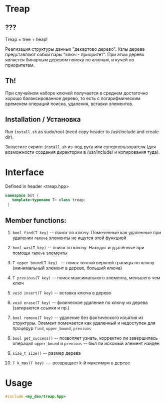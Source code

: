 # Treap

## ???
Treap = tree + heap!

Реализация структуры данных "декартово дерево". Узлы дерева представляют собой пары "ключ - приоритет". При этом дерево является бинарным деревом поиска по ключам, и кучей по приоритетам. 

## Th!
При случайном наборе ключей получается в среднем достаточно хорошо балансированное дерево, то есть с логарифмическим временем операций поиска, удаления, вставки элементов. 

## Installation / Установка

Run ```install.sh``` as sudo/root (need copy header to /usr/include and create dir).

Запустите скрипт ```install.sh``` из-под рута или суперпользователя (для возможности создания директории в /usr/include/ и копирования туда).

# Interface

 Defined in header <treap.hpp>

```cpp
namespace bst { 
   template<typename T> class treap;
 }
 ```

## Member functions:

1. ``` bool find(T key) ``` -- поиск по ключу. Помеченные как удаленные при удалении ```remove``` элементы не ищутся этой функцией

2. ```bool was(T key)``` -- поиск по ключу. Находит и удалённые при помощи ```remove``` элементы

3. ```T upper_bound(T key) ``` -- поиск точной верхней границы по ключу (минимальный элемент в дереве, больший ключа)

4. ```T previous(T key)``` -- поиск максимального элемента, меньшего чем ключ

5. ```void insert(T key)``` -- вставка ключа в дерево

6. ```void erase(T key)``` -- физическое удаление по ключу из дерева (затираются ссылки и пр.)

7. ```bool remove(T key)``` -- удаление без фактического изъятия из структуры. Элемент помечается как удаленный и недоступен для процедур ```find```, ```upper_bound```, ```previuos```

8. ```bool get_success()``` -- позволяет узнать, корректно ли завершилась операция  ```upper_bound``` и ```previous``` -- был ли искомый элемент найден

9. ```size_t size()``` -- размер деревa

10. ```T k_max(T key)``` --- возвращает k-й максимум в дереве

# Usage 

```cpp
#include <my_dev/treap.hpp>
```
